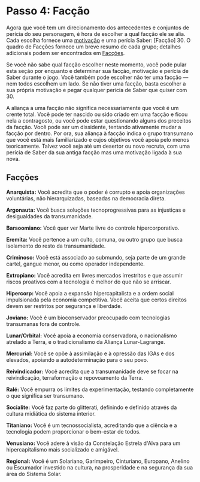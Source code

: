 # Passo 4: Facção

Agora que você tem um direcionamento dos antecedentes e conjuntos de perícia do seu personagem, é hora de escolher a qual facção ele se alia. Cada escolha fornece uma [motivação](../04/16-step-13-motivations.md) e uma perícia Saber: \[Facção\] 30. O quadro de Facções fornece um breve resumo de cada grupo; detalhes adicionais podem ser encontrados em [Facções](../10/00-factions.md).

Se você não sabe qual facção escolher neste momento, você pode pular esta seção por enquanto e determinar sua facção, motivação e perícia de Saber durante o jogo. Você também pode escolher não ter uma facção — nem todos escolhem um lado. Se não tiver uma facção, basta escolher a sua própria motivação e pegar qualquer perícia de Saber que quiser com 30.

A aliança a uma facção não significa necessariamente que você é um crente total. Você pode ter nascido ou sido criado em uma facção e ficou nela a contragosto, ou você pode estar questionando alguns dos preceitos da facção. Você pode ser um dissidente, tentando ativamente mudar a facção por dentro. Por ora, sua aliança à facção indica o grupo transumano que você está mais familiarizado e cujos objetivos você apoia pelo menos teoricamente. Talvez você seja até um desertor ou novo recruta, com uma perícia de Saber da sua antiga facção mas uma motivação ligada à sua nova.

<!-- CLEANED blockquote -->

## Facções

**Anarquista:** Você acredita que o poder é corrupto e apoia organizações voluntárias, não hierarquizadas, baseadas na democracia direta.

**Argonauta:** Você busca soluções tecnoprogressivas para as injustiças e desigualdades da transumanidade.

**Barsoomiano:** Você quer ver Marte livre do controle hipercorporativo.

**Eremita:** Você pertence a um culto, comuna, ou outro grupo que busca isolamento do resto da transumanidade.

**Criminoso:** Você está associado ao submundo, seja parte de um grande cartel, gangue menor, ou como operador independente.

**Extropiano:** Você acredita em livres mercados irrestritos e que assumir riscos proativos com a tecnologia é melhor do que não se arriscar.

**Hipercorp:** Você apoia a expansão hipercapitalista e a ordem social impulsionada pela economia competitiva. Você aceita que certos direitos devem ser restritos por segurança e liberdade.

**Joviano:** Você é um bioconservador preocupado com tecnologias transumanas fora de controle.

**Lunar/Orbital:** Você apoia a economia conservadora, o nacionalismo atrelado a Terra, e o tradicionalismo da Aliança Lunar-Lagrange.

**Mercurial:** Você se opõe à assimilação e à opressão das IGAs e dos elevados, apoiando a autodeterminação para o seu povo.

**Reivindicador:** Você acredita que a transumanidade deve se focar na reivindicação, terraformação e repovoamento da Terra.

**Ralé:** Você empurra os limites da experimentação, testando completamente o que significa ser transumano.

**Socialite:** Você faz parte do glitterati, definindo e definido através da cultura midiática do sistema interior.

**Titaniano:** Você é um tecnossocialista, acreditando que a ciência e a tecnologia podem proporcionar o bem-estar de todos.

**Venusiano:** Você adere à visão da Constelação Estrela d'Alva para um hipercapitalismo mais socializado e amigável.

**Regional:** Você é um Solariano, Garimpeiro, Cinturiano, Europano, Anelino ou Escumador investido na cultura, na prosperidade e na segurança da sua área do Sistema Solar.

<!-- CLEANED /blockquote -->
